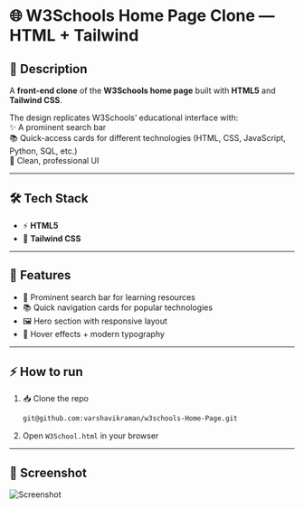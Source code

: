 # 🌐 W3Schools Home Page Clone — HTML + Tailwind 

## 📖 Description  
A **front-end clone** of the **W3Schools home page** built with **HTML5** and **Tailwind CSS**.  

The design replicates W3Schools’ educational interface with:  
✨ A prominent search bar  
📚 Quick-access cards for different technologies (HTML, CSS, JavaScript, Python, SQL, etc.)  
🎨 Clean, professional UI 

---

## 🛠️ Tech Stack  
- ⚡ **HTML5**  
- 🎨 **Tailwind CSS**  

---

## 🚀 Features  
- 🔎 Prominent search bar for learning resources  
- 📚 Quick navigation cards for popular technologies  
- 🖼️ Hero section with responsive layout
- 🎨 Hover effects + modern typography   

---

## ⚡ How to run  
1. 📥 Clone the repo  
   ```bash
   git@github.com:varshavikraman/w3schools-Home-Page.git 
2. Open `W3School.html` in your browser

---

## 📸 Screenshot 

![Screenshot](Screenshot/screenshot.png)
